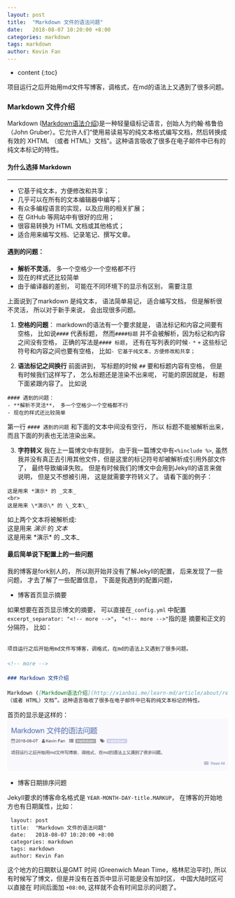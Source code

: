 ```yaml
---
layout: post
title:  "Markdown 文件的语法问题"
date:   2018-08-07 10:20:00 +8:00
categories: markdown
tags: markdown
author: Kevin Fan
---
```


* content
{:toc}

项目运行之后开始用md文件写博客，调格式，在md的语法上又遇到了很多问题。

<!-- more -->

### Markdown 文件介绍

Markdown ([Markdown语法介绍](http://xianbai.me/learn-md/article/about/readme.html))是一种轻量级标记语言，创始人为约翰·格鲁伯（John Gruber）。它允许人们“使用易读易写的纯文本格式编写文档，然后转换成有效的 XHTML
（或者 HTML）文档”。这种语言吸收了很多在电子邮件中已有的纯文本标记的特性。

#### 为什么选择 Markdown
----
- 它基于纯文本，方便修改和共享；
- 几乎可以在所有的文本编辑器中编写；
- 有众多编程语言的实现，以及应用的相关扩展；
- 在 GitHub 等网站中有很好的应用；
- 很容易转换为 HTML 文档或其他格式；
- 适合用来编写文档、记录笔记、撰写文章。

#### 遇到的问题：

- **解析不灵活**， 多一个空格少一个空格都不行
- 现在的样式还比较简单
- 由于编译器的差别， 可能在不同环境下的显示有区别， 需要注意

上面说到了markdown 是纯文本， 语法简单易记， 适合编写文档， 但是解析很不灵活， 所以对于新手来说， 会出现很多问题。

1. **空格的问题**：
markdown的语法有一个要求就是， 语法标记和内容之间要有空格， 比如说`####` 代表标题， 然而`####标题` 并不会被解析，因为标记和内容之间没有空格，
正确的写法是`#### 标题`， 还有在写列表的时候`-` `*` `+` 这些标记符号和内容之间也要有空格， 比如`- 它基于纯文本，方便修改和共享；`

2. **语法标记之间换行**
前面讲到， 写标题的时候 `##` 要和标题内容有空格， 但是有时候我们这样写了， 怎么标题还是渲染不出来呢， 可能的原因就是， 标题下面紧跟内容了。 
比如说
```
#### 遇到的问题：
- **解析不灵活**， 多一个空格少一个空格都不行
- 现在的样式还比较简单
```
第一行 `#### 遇到的问题` 和下面的文本中间没有空行， 所以 标题不能被解析出来， 而且下面的列表也无法渲染出来。

3. **字符转义**
我在上一篇博文中有提到， 由于我一篇博文中有`<%include %>`, 虽然我并没有真正去引用其他文件，但是这里的标记符号却被解析成引用外部文件了， 
最终导致编译失败。 但是有时候我们的博文中会用到Jekyll的语言来做说明， 但是又不想被引用， 这是就需要字符转义了。 请看下面的例子：
```
这是用来 *演示* 的 _文本_
<br>
这是用来 \*演示\* 的 \_文本\_
```
 如上两个文本将被解析成: <br>
 这是用来 *演示* 的 _文本_
 <br>
 这是用来 \*演示\* 的 \_文本\_
 
#### 最后简单说下配置上的一些问题
 
 我的博客是fork别人的， 所以刚开始并没有了解Jekyll的配置， 后来发现了一些问题， 才去了解了一些配置信息， 下面是我遇到的配置问题，
 
 - 博客首页显示摘要
 
 如果想要在首页显示博文的摘要， 可以直接在`_config.yml` 中配置 `excerpt_separator: "<!-- more -->"`， `"<!-- more -->"`指的是
 摘要和正文的分隔符， 比如： 
 
```markdown

项目运行之后开始用md文件写博客，调格式，在md的语法上又遇到了很多问题。

<!-- more -->

### Markdown 文件介绍

Markdown ([Markdown语法介绍](http://xianbai.me/learn-md/article/about/readme.html))是一种轻量级标记语言，创始人为约翰·格鲁伯（John Gruber）。它允许人们“使用易读易写的纯文本格式编写文档，然后转换成有效的 XHTML
（或者 HTML）文档”。这种语言吸收了很多在电子邮件中已有的纯文本标记的特性。

```
 
首页的显示是这样的：
![](/images/screeshot/home_page.jpg)

- 博客日期排序问题

Jekyll要求的博客命名格式是 `YEAR-MONTH-DAY-title.MARKUP`， 在博客的开始地方也有日期属性，比如： 
```
 layout: post
 title:  "Markdown 文件的语法问题"
 date:   2018-08-07 10:20:00 +8:00
 categories: markdown
 tags: markdown
 author: Kevin Fan
```
 
 这个地方的日期默认是GMT 时间
(Greenwich Mean Time，格林尼治平时), 所以有时候写了博文，但是并没有在首页中显示可能是没有加时区， 中国大陆时区可以直接在 时间后面加 `+08:00`,
这样就不会有时间显示的问题了。

